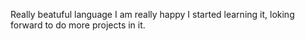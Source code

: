 Really beatuful language I am really happy I started learning it, loking forward to do more projects in it.